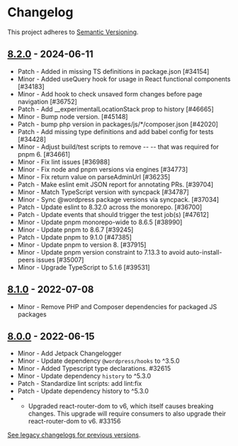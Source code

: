 # Changelog 

This project adheres to [Semantic Versioning](https://semver.org/spec/v2.0.0.html).

## [8.2.0](https://www.npmjs.com/package/@poocommerce/navigation/v/8.2.0) - 2024-06-11 

-   Patch - Added in missing TS definitions in package.json [#34154]
-   Minor - Added useQuery hook for usage in React functional components [#34183]
-   Minor - Add hook to check unsaved form changes before page navigation [#36752]
-   Patch - Add __experimentalLocationStack prop to history [#46665]
-   Minor - Bump node version. [#45148]
-   Patch - bump php version in packages/js/*/composer.json [#42020]
-   Patch - Add missing type definitions and add babel config for tests [#34428]
-   Minor - Adjust build/test scripts to remove -- -- that was required for pnpm 6. [#34661]
-   Minor - Fix lint issues [#36988]
-   Minor - Fix node and pnpm versions via engines [#34773]
-   Minor - Fix return value on parseAdminUrl [#36235]
-   Patch - Make eslint emit JSON report for annotating PRs. [#39704]
-   Minor - Match TypeScript version with syncpack [#34787]
-   Minor - Sync @wordpress package versions via syncpack. [#37034]
-   Patch - Update eslint to 8.32.0 across the monorepo. [#36700]
-   Patch - Update events that should trigger the test job(s) [#47612]
-   Minor - Update pnpm monorepo-wide to 8.6.5 [#38990]
-   Minor - Update pnpm to 8.6.7 [#39245]
-   Patch - Update pnpm to 9.1.0 [#47385]
-   Minor - Update pnpm to version 8. [#37915]
-   Minor - Update pnpm version constraint to 7.13.3 to avoid auto-install-peers issues [#35007]
-   Minor - Upgrade TypeScript to 5.1.6 [#39531]

## [8.1.0](https://www.npmjs.com/package/@poocommerce/navigation/v/8.1.0) - 2022-07-08 

-   Minor - Remove PHP and Composer dependencies for packaged JS packages

## [8.0.0](https://www.npmjs.com/package/@poocommerce/navigation/v/8.0.0) - 2022-06-15 

-   Minor - Add Jetpack Changelogger
-   Minor - Update dependency `@wordpress/hooks` to ^3.5.0
-   Minor - Added Typescript type declarations. #32615
-   Minor - Update dependency `history` to ^5.3.0
-   Patch - Standardize lint scripts: add lint:fix
-   Patch - Update dependency history to ^5.3.0
-    - Upgraded react-router-dom to v6, which itself causes breaking changes. This upgrade will require consumers to also upgrade their react-router-dom to v6. #33156

[See legacy changelogs for previous versions](https://github.com/poocommerce/poocommerce/blob/68581955106947918d2b17607a01bdfdf22288a9/packages/js/navigation/CHANGELOG.md).
